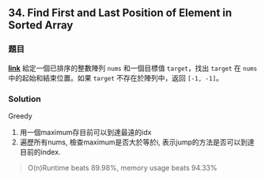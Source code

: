 ## 34. Find First and Last Position of Element in Sorted Array
### 題目
**[link](https://leetcode.com/problems/find-first-and-last-position-of-element-in-sorted-array/description/)**
給定一個已排序的整數陣列 `nums` 和一個目標值 `target`，找出 `target` 在 `nums` 中的起始和結束位置。如果 `target` 不存在於陣列中，返回 `[-1, -1]`。

### Solution
Greedy
1. 用一個maximum存目前可以到達最遠的idx
2. 遍歷所有nums, 檢查maximum是否大於等於i, 表示jump的方法是否可以到達目前的index.

> O(n)Runtime beats 89.98%, memory usage beats 94.33%
